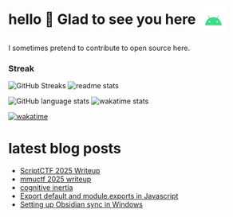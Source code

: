 # hello :wave: Glad to see you here <img align="center" alt="Android" width="55" src="./assets/android.webp"/>
I sometimes pretend to contribute to open source here.

<h3>Streak</h3>
<p>
  <img src="https://github-readme-streak-stats.herokuapp.com/?user=andwati&amp;theme=transparent" alt="GitHub Streaks" height="200" width="49%" />
  <img src="https://github-readme-stats-andwati.vercel.app/api?username=andwati&theme=transparent&hide_border=false&include_all_commits=false&count_private=true" alt="readme stats" height="200"  width="49%">
</p>

<p>
  <img src="https://github-readme-stats-andwati.vercel.app/api/top-langs/?username=andwati&hide=shell,css,html,scss,Dockerfile,jupyter%20notebook,Powershell,Ruby&layout=donut&theme=transparent" alt="GitHub language stats" height="200" width="49%" />
  <img src="https://github-readme-stats-andwati.vercel.app/api/wakatime?username=andwati&theme=transparent" alt="wakatime stats" height="200"  width="49%">
</p>

[![wakatime](https://wakatime.com/badge/user/7f0420c2-50ee-46bc-9902-4c6386c5dc5e.svg)](https://wakatime.com/@7f0420c2-50ee-46bc-9902-4c6386c5dc5e)

# latest blog posts
<!-- BLOG-POST-LIST:START -->
- [ScriptCTF 2025 Writeup](https://andwati.xyz/posts/scriptctf2025/)
- [mmuctf 2025 writeup](https://andwati.xyz/posts/mmuctf2025/)
- [cognitive inertia](https://andwati.xyz/posts/inertia/)
- [Export default and module.exports in Javascript](https://andwati.xyz/posts/javascript-exporting-modules/)
- [Setting up Obsidian sync in Windows](https://andwati.xyz/posts/obsidian-sync/)
<!-- BLOG-POST-LIST:END -->
